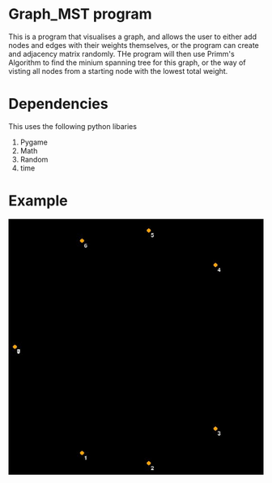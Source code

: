 # Graph_MST program
This is a program that visualises a graph, and allows the user to either add nodes and edges with their weights themselves, or the program can create and adjacency matrix randomly.
THe program will then use Primm's Algorithm to find the minium spanning tree for this graph, or the way of visting all nodes from a starting node with the lowest total weight.
#

# Dependencies 
This uses the following python libaries

1. Pygame
2. Math
3. Random 
4. time

# Example

![Example of the program running ](graph-gif.gif)
